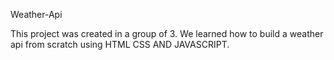 Weather-Api

This project was created in a group of 3. We learned how to build a weather api from scratch using HTML CSS AND JAVASCRIPT.

